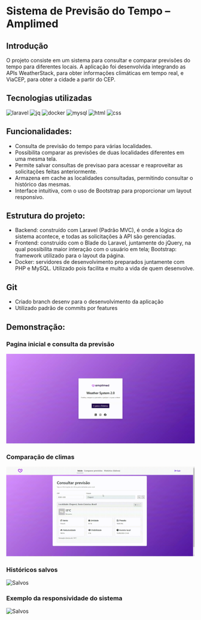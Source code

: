 # Sistema de Previsão do Tempo – Amplimed

## Introdução
O projeto consiste em um sistema para consultar e comparar previsões do tempo para diferentes locais. A aplicação foi desenvolvida integrando as APIs WeatherStack, para obter informações climáticas em tempo real, e ViaCEP, para obter a cidade a partir do CEP.

## Tecnologias utilizadas
  <img src = "https://img.shields.io/badge/laravel-%23FF2D20.svg?style=for-the-badge&logo=laravel&logoColor=white" alt = "laravel" />
  <img src = "https://img.shields.io/badge/jquery-%230769AD.svg?style=for-the-badge&logo=jquery&logoColor=white" alt = "jq" />
  <img src = "https://img.shields.io/badge/docker-%230db7ed.svg?style=for-the-badge&logo=docker&logoColor=white" alt = "docker" />
  <img src = "https://img.shields.io/badge/mysql-4479A1.svg?style=for-the-badge&logo=mysql&logoColor=white" alt = "mysql" />
  <img src = "https://img.shields.io/badge/html5-%23E34F26.svg?style=for-the-badge&logo=html5&logoColor=white" alt = "html" />
  <img src = "https://img.shields.io/badge/css3-%231572B6.svg?style=for-the-badge&logo=css3&logoColor=white" alt = "css" />

## Funcionalidades:
- Consulta de previsão do tempo para várias localidades.
- Possibilita comparar as previsões de duas localidades diferentes em uma mesma tela.
- Permite salvar consultas de previsao para acessar e reaproveitar as solicitações feitas anteriormente.
- Armazena em cache as localidades consultadas, permitindo consultar o histórico das mesmas.
- Interface intuitiva, com o uso de Bootstrap para proporcionar um layout responsivo.

## Estrutura do projeto:
- Backend: construído com Laravel (Padrão MVC), é onde a lógica do sistema acontece, e todas as solicitações à API são gerenciadas.
- Frontend: construído com o Blade do Laravel, juntamente do jQuery, na qual possibilita maior interação com o usuário em tela; Bootstrap: framework utilizado para o layout da página.
- Docker: servidores de desenvolvimento preparados juntamente com PHP e MySQL. Utilizado pois facilita e muito a vida de quem desenvolve.

## Git
- Criado branch desenv para o desenvolvimento da aplicação
- Utilizado padrão de commits por features

## Demonstração:

### Pagina inicial e consulta da previsão
![Home Page](https://github.com/hiurydev/ampli-project/blob/desenv/public/images/1-home-page.gif?raw=true)

### Comparação de climas
![Comparar](https://github.com/hiurydev/ampli-project/blob/desenv/public/images/2-comparar.gif?raw=true)

### Históricos salvos
![Salvos](https://github.com/hiurydev/ampli-project/blob/desenv/public/images/3-historico-salvo.gif?raw=true)

### Exemplo da responsividade do sistema
![Salvos](https://github.com/hiurydev/ampli-project/blob/desenv/public/images/4-responsividade.gif?raw=true)